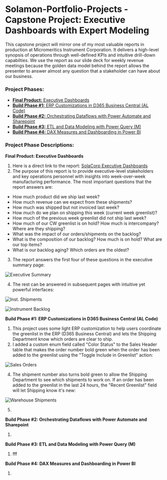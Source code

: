 # Solamon-Portfolio-Projects - Capstone Project: Executive Dashboards with Expert Modeling

This capstone project will mirror one of my most valuable reports in production at Micromeritics Instrument Corporation. It delivers a high-level synopsis of operations through well-defined KPIs and intuitive drill-down capabilties. We use the report as our slide deck for weekly revenue meetings because the golden data model behind the report allows the presenter to answer almost any question that a stakeholder can have about our business.

### **Project Phases:**

  - [**Final Product:** Executive Dashboards]()
  - [**Build Phase #1:** ERP Customizations in D365 Business Central (AL Code)]()
  - [**Build Phase #2:** Orchestrating Dataflows with Power Automate and Sharepoint]()
  - [**Build Phase #3:** ETL and Data Modeling with Power Query (M)]()
  - [**Build Phase #4:** DAX Measures and Dashboarding in Power BI]()

### **Project Phase Descriptions:**

  **Final Product: Executive Dashboards**

  1. Here is a direct link to the report: [SolaCorp Executive Dashboards]()
  2. The purpose of this report is to provide executive-level stakeholders and key operations personnel with insights into week-over-week manufacturing performance. The most important questions that the report answers are:

  - How much product did we ship last week?
  - How much revenue can we expect from these shipments?
  - How much was shipped but not invoiced last week?
  - How much do we plan on shipping this week (current week greenlist)?
  - How much of the previous week greenlist did not ship last week?
  - How much of our CW greenlist is on hold? How much is intercompany? Where are they shipping?
  - What was the impact of our orders/shipments on the backlog?
  - What is the composition of our backlog? How much is on hold? What are our top items?
  - What is our backlog aging? Which orders are the oldest?
  
  3. The report answers the first four of these questions in the executive summary page:

  ![Executive Summary]()
     
  4. The rest can be answered in subsequent pages with intuitive yet powerful interfaces:

  ![Inst. Shipments]()

  ![Instrument Backlog]()


  **Build Phase #1: ERP Customizations in D365 Business Central (AL Code)**
  
  1. This project uses some light ERP customization to help users coordinate the greenlist in the ERP (D365 Business Central) and lets the Shipping Department know which orders are clear to ship.
  2. I added a custom enum field called "Color Status" to the Sales Header table that makes the order number bold green when the order has been added to the greenlist using the "Toggle Include in Greenlist" action:

  ![Sales Orders]()
  
  4. The shipment number also turns bold green to allow the Shipping Department to see which shipments to work on. If an order has been added to the greenlist in the last 24 hours, the "Recent Greenlist" field will let Shipping know it's new:

  ![Warehouse Shipments]()
  
  5. 



  **Build Phase #2: Orchestrating Dataflows with Power Automate and Sharepoint**
  
  1. 


  **Build Phase #3: ETL and Data Modeling with Power Query (M)**
  
  1. fff


  **Build Phase #4: DAX Measures and Dashboarding in Power BI**
  
  1. 
